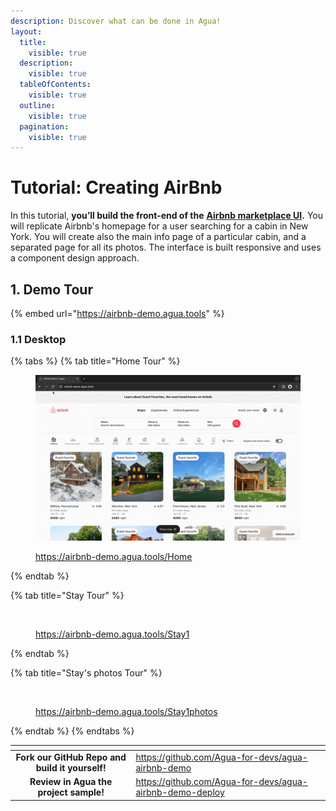 ```yaml
---
description: Discover what can be done in Agua!
layout:
  title:
    visible: true
  description:
    visible: true
  tableOfContents:
    visible: true
  outline:
    visible: true
  pagination:
    visible: true
---
```


# Tutorial: Creating AirBnb

In this tutorial, **you’ll build the front-end of the** [**Airbnb marketplace UI**](https://www.airbnb.com/)**.**  You will replicate Airbnb's homepage for a user searching for a cabin in New York. You will create also the main info page of a particular cabin, and a separated page for all its photos. The interface is built responsive and uses a component design approach.&#x20;

## 1. Demo Tour&#x20;

{% embed url="https://airbnb-demo.agua.tools" %}

### 1.1 Desktop

{% tabs %}
{% tab title="Home Tour" %}
<figure><img src="../../.gitbook/assets/desktop_home_tour.gif" alt=""><figcaption><p><a href="https://airbnb-demo.agua.tools/Home">https://airbnb-demo.agua.tools/Home</a></p></figcaption></figure>
{% endtab %}

{% tab title="Stay Tour" %}
<figure><img src="../../.gitbook/assets/desktop_stay_1_tour.gif" alt=""><figcaption><p><a href="https://airbnb-demo.agua.tools/Stay1">https://airbnb-demo.agua.tools/Stay1</a></p></figcaption></figure>
{% endtab %}

{% tab title="Stay's photos Tour" %}
<figure><img src="../../.gitbook/assets/desktop_stay_1_photos_tour.gif" alt=""><figcaption><p><a href="https://airbnb-demo.agua.tools/Stay1photos">https://airbnb-demo.agua.tools/Stay1photos</a></p></figcaption></figure>
{% endtab %}
{% endtabs %}



<table data-card-size="large" data-view="cards"><thead><tr><th align="center"></th><th data-hidden data-card-target data-type="content-ref"></th></tr></thead><tbody><tr><td align="center"><strong>Fork our GitHub Repo and build it yourself!</strong></td><td><a href="https://github.com/Agua-for-devs/agua-airbnb-demo">https://github.com/Agua-for-devs/agua-airbnb-demo</a></td></tr><tr><td align="center"><strong>Review in Agua the project sample!</strong></td><td><a href="https://github.com/Agua-for-devs/agua-airbnb-demo-deploy">https://github.com/Agua-for-devs/agua-airbnb-demo-deploy</a></td></tr></tbody></table>
